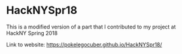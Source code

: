 # HackNYSpr18
This is a modified version of a part that I contributed to my project at HackNY Spring 2018

Link to website:
https://pokelegocuber.github.io/HackNYSpr18/